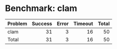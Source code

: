 # Benchmark: clam

| Problem   |   Success |   Error |   Timeout |   Total |
|:----------|----------:|--------:|----------:|--------:|
| clam      |        31 |       3 |        16 |      50 |
| Total     |        31 |       3 |        16 |      50 |

